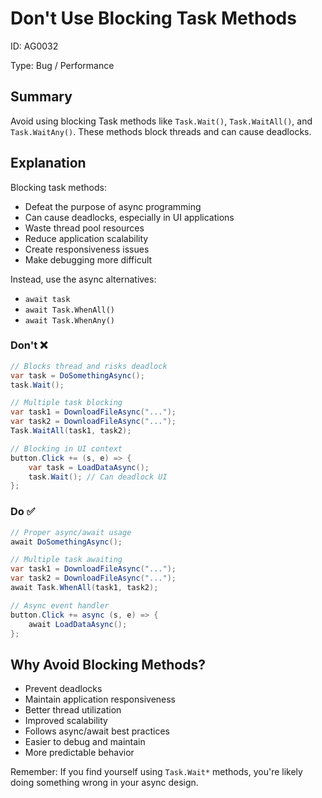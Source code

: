 ﻿# Don't Use Blocking Task Methods

ID: AG0032

Type: Bug / Performance

## Summary

Avoid using blocking Task methods like `Task.Wait()`, `Task.WaitAll()`, and `Task.WaitAny()`. These methods block threads and can cause deadlocks.

## Explanation

Blocking task methods:

- Defeat the purpose of async programming
- Can cause deadlocks, especially in UI applications
- Waste thread pool resources
- Reduce application scalability
- Create responsiveness issues
- Make debugging more difficult

Instead, use the async alternatives:

- `await task`
- `await Task.WhenAll()`
- `await Task.WhenAny()`

### Don't ❌

```csharp
// Blocks thread and risks deadlock
var task = DoSomethingAsync();
task.Wait();

// Multiple task blocking
var task1 = DownloadFileAsync("...");
var task2 = DownloadFileAsync("...");
Task.WaitAll(task1, task2);

// Blocking in UI context
button.Click += (s, e) => {
    var task = LoadDataAsync();
    task.Wait(); // Can deadlock UI
};
```

### Do ✅

```csharp
// Proper async/await usage
await DoSomethingAsync();

// Multiple task awaiting
var task1 = DownloadFileAsync("...");
var task2 = DownloadFileAsync("...");
await Task.WhenAll(task1, task2);

// Async event handler
button.Click += async (s, e) => {
    await LoadDataAsync();
};
```

## Why Avoid Blocking Methods?

- Prevent deadlocks
- Maintain application responsiveness
- Better thread utilization
- Improved scalability
- Follows async/await best practices
- Easier to debug and maintain
- More predictable behavior

Remember: If you find yourself using `Task.Wait*` methods, you're likely doing something wrong in your async design.
